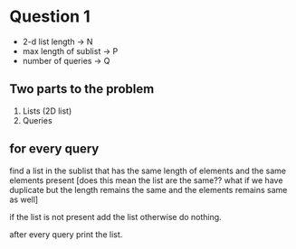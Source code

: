 # Question 1

* 2-d list length -> N
* max length of sublist -> P
* number of queries -> Q

## Two parts to the problem
1. Lists (2D list)
2. Queries

## for every query

find a list in the sublist that has the same length of elements and the same elements present [does this mean the list are the same?? what if we have duplicate but the length remains the same and the elements remains same as well]

if the list is not present add the list otherwise do nothing.

after every query print the list.